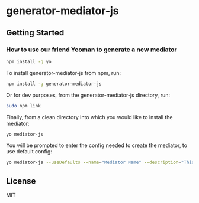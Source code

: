 # generator-mediator-js


## Getting Started

### How to use our friend Yeoman to generate a new mediator

```bash
npm install -g yo
```

To install generator-mediator-js from npm, run:

```bash
npm install -g generator-mediator-js
```

Or for dev purposes, from the generator-mediator-js directory, run:

```bash
sudo npm link
```

Finally, from a clean directory into which you would like to install the mediator:

```bash
yo mediator-js
```

You will be prompted to enter the config needed to create the mediator, to use default config:

```bash
yo mediator-js --useDefaults --name="Mediator Name" --description="This is what my mediator does"
```


## License

MIT
